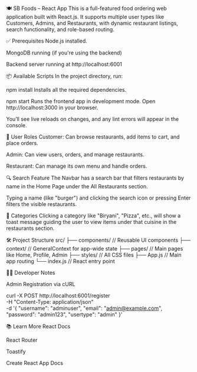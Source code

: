 🍽️ SB Foods – React App
This is a full-featured food ordering web application built with React.js. It supports multiple user types like Customers, Admins, and Restaurants, with dynamic restaurant listings, search functionality, and role-based routing.


✅ Prerequisites
Node.js installed.

MongoDB running (if you're using the backend)

Backend server running at http://localhost:6001

📦 Available Scripts
In the project directory, run:

npm install
Installs all the required dependencies.

npm start
Runs the frontend app in development mode.
Open http://localhost:3000 in your browser.

You’ll see live reloads on changes, and any lint errors will appear in the console.

👤 User Roles
Customer: Can browse restaurants, add items to cart, and place orders.

Admin: Can view users, orders, and manage restaurants.

Restaurant: Can manage its own menu and handle orders.

🔍 Search Feature
The Navbar has a search bar that filters restaurants by name in the Home Page under the All Restaurants section.

Typing a name (like "burger") and clicking the search icon or pressing Enter filters the visible restaurants.

🍱 Categories
Clicking a category like "Biryani", "Pizza", etc., will show a toast message guiding the user to view items under that cuisine in the restaurants section.

🛠️ Project Structure
src/
├── components/         // Reusable UI components
├── context/            // GeneralContext for app-wide state
├── pages/              // Main pages like Home, Profile, Admin
├── styles/             // All CSS files
├── App.js              // Main app routing
└── index.js            // React entry point

👩‍💻 Developer Notes

Admin Registration via cURL

curl -X POST http://localhost:6001/register \
-H "Content-Type: application/json" \
-d '{
  "username": "adminuser",
  "email": "admin@example.com",
  "password": "admin123",
  "usertype": "admin"
}'

📚 Learn More
React Docs

React Router

Toastify

Create React App Docs


